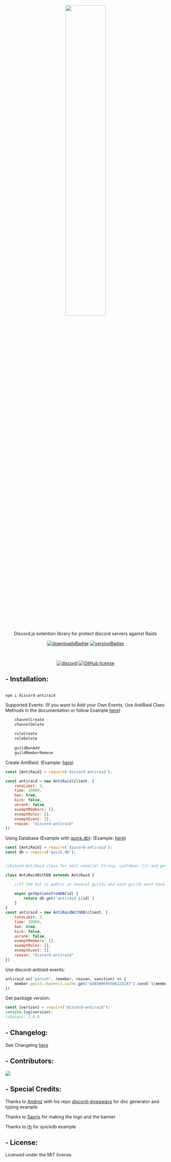 <div align="center">

<a href="https://npmjs.com/discord-antiraid">
  <img width="50%"src="https://cdn.discordapp.com/attachments/730165562189152407/870362597441011732/DAR_Banner.png" />
</a>

Discord.js extention library for protect discord servers against Raids

[![downloadsBadge](https://img.shields.io/npm/dt/discord-antiraid?style=for-the-badge)](https://npmjs.com/discord-antiraid)
[![versionBadge](https://img.shields.io/npm/v/discord-antiraid?style=for-the-badge)](https://npmjs.com/discord-antiraid)

<br>

[![discord](https://discord.com/api/guilds/848500695506223104/widget.png)](https://discord.gg/ahjFrbk2Nr)
[![GitHub license](https://img.shields.io/github/license/Derpinou/discord-antiraid.svg)](https://github.com/Derpinou/discord-antiraid/blob/master/LICENSE)

</div>

## - Installation:
```

npm i discord-antiraid

```


Supported Events:
(If you want to Add your Own Events, Use AntiRaid Class Methods in the documentation or follow Example [here](https://github.com/Derpinou/discord-antiraid/blob/main/example/AntiRaid/Event.js))

```js
    channelCreate
    channelDelete
 
    roleCreate
    roleDelete
 
    guildBanAdd
    guildMemberRemove
```

Create AntiRaid:
(Example: [here](https://github.com/Derpinou/discord-antiraid/blob/main/example/AntiRaid/sample.js))

```js
const {AntiRaid} = require('discord-antiraid');

const antiraid = new AntiRaid(client, {
    rateLimit: 3,
    time: 10000,
    ban: true,
    kick: false,
    unrank: false,
    exemptMembers: [],
    exemptRoles: [],
    exemptEvent: [],
    reason: "discord-antiraid"
})
```
Using Database (Example with [quick.db](https://www.npmjs.com/package/quick.db)):
(Example: [here](https://github.com/Derpinou/discord-antiraid/blob/main/example/AntiRaid/quickdb.js))

```js
const {AntiRaid} = require('discord-antiraid');
const db = require('quick.db');


//Extend AntiRaid class for edit save(id: String, cooldown: []) and getOptionsFromDB(id: String) with your db methods

class AntiRaidWithDB extends AntiRaid {

    //If the bot is public on several guilds and each guilds must have its own antiraid configuration

    async getOptionsFromDB(id) {
        return db.get(`antiraid_${id}`)
    }
}
const antiraid = new AntiRaidWithDB(client, {
    rateLimit: 3,
    time: 10000,
    ban: true,
    kick: false,
    unrank: false,
    exemptMembers: [],
    exemptRoles: [],
    exemptEvent: [],
    reason: "discord-antiraid"
})
```




Use discord-antiraid events:

```js
antiraid.on("punish", (member, reason, sanction) => {
    member.guild.channels.cache.get("848500695506223107").send(`${member.user.username} got banned for raid attempt`)
})
```

Get package version:
```js
const {version} = require('discord-antiraid');
console.log(version);
//Output: 2.0.0
```

## - Changelog:

See Changelog [here](https://github.com/Derpinou/discord-antiraid/blob/main/CHANGELOG.md)


## - Contributors:
<a href="https://github.com/Derpinou/discord-antiraid/graphs/contributors">
  <img src="https://contrib.rocks/image?repo=Derpinou/discord-antiraid" />
</a>

## - Special Credits:
Thanks to [Androz](https://github.com/Androz2091) with his repo [discord-giveaways](https://github.com/Androz2091/discord-giveaways) for doc generator and typing example

Thanks to [Sayrix](https://github.com/Sayrix) for making the logo and the banner

Thanks to [rh](https://github.com/wh0isrh) for quickdb example
## - License:

Licensed under the MIT license.